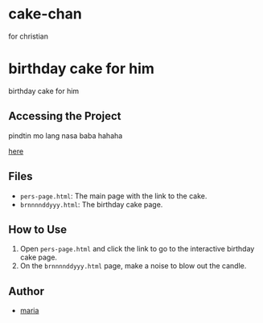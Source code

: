 # cake-chan
for christian

# birthday cake for him

birthday cake for him

## Accessing the Project

pindtin mo lang nasa baba hahaha

[here](https://molinsga.github.io/cake-chan/)

## Files

- `pers-page.html`: The main page with the link to the cake.
- `brnnnnddyyy.html`: The  birthday cake page.

## How to Use

1. Open `pers-page.html` and click the link to go to the interactive birthday cake page.
2. On the `brnnnnddyyy.html` page, make a noise to blow out the candle.

## Author

- [maria](https://github.com/molinsga)

